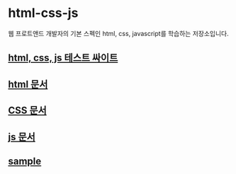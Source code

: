 # html-css-js

웹 프로트앤드 개발자의 기본 스펙인 html, css, javascript를 학습하는 저장소입니다.

## [html, css, js 테스트 싸이트](http://jsbin.com/?html,output)

## [html 문서](tutorial/html/README.md)

## [CSS 문서](tutorial/css/README.md)

## [js 문서](tutorial/js/README.md)

## [sample](samples/README.md)
